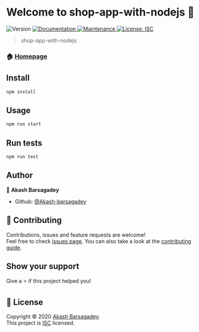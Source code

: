 <h1 align="center">Welcome to shop-app-with-nodejs 👋</h1>
<p>
  <img alt="Version" src="https://img.shields.io/badge/version-1.0.0-blue.svg?cacheSeconds=2592000" />
  <a href="https://github.com/Akash-barsagadey/shop-app-with-nodejs#readme" target="_blank">
    <img alt="Documentation" src="https://img.shields.io/badge/documentation-yes-brightgreen.svg" />
  </a>
  <a href="https://github.com/Akash-barsagadey/shop-app-with-nodejs/graphs/commit-activity" target="_blank">
    <img alt="Maintenance" src="https://img.shields.io/badge/Maintained%3F-yes-green.svg" />
  </a>
  <a href="https://github.com/Akash-barsagadey/shop-app-with-nodejs/blob/master/LICENSE" target="_blank">
    <img alt="License: ISC" src="https://img.shields.io/github/license/Akash-barsagadey/shop-app-with-nodejs" />
  </a>
</p>

> shop-app-with-nodejs

### 🏠 [Homepage](https://github.com/Akash-barsagadey/shop-app-with-nodejs#readme)

## Install

```sh
npm install
```

## Usage

```sh
npm run start
```

## Run tests

```sh
npm run test
```

## Author

👤 **Akash Barsagadey**

-   Github: [@Akash-barsagadey](https://github.com/Akash-barsagadey)

## 🤝 Contributing

Contributions, issues and feature requests are welcome!<br />Feel free to check [issues page](https://github.com/Akash-barsagadey/shop-app-with-nodejs/issues). You can also take a look at the [contributing guide](https://github.com/Akash-barsagadey/shop-app-with-nodejs/blob/master/CONTRIBUTING.md).

## Show your support

Give a ⭐️ if this project helped you!

## 📝 License

Copyright © 2020 [Akash Barsagadey](https://github.com/Akash-barsagadey).<br />
This project is [ISC](https://github.com/Akash-barsagadey/shop-app-with-nodejs/blob/master/LICENSE) licensed.
